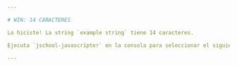 ```yaml
---

# WIN: 14 CARACTERES

Lo hiciste! La string `example string` tiene 14 caracteres.

Ejecuta `jschool-javascripter` en la consola para seleccionar el siguiente ejercicio.

---
```

